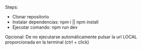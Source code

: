 Steps: 
- Clonar repositorio
- Instalar dependencias: npm i || npm install
- Ejecutar comando: npm run dev

Opcional:
De no ejecutarse automáticamente pulsar la url LOCAL proporcionada en la terminal (ctrl + click) 
